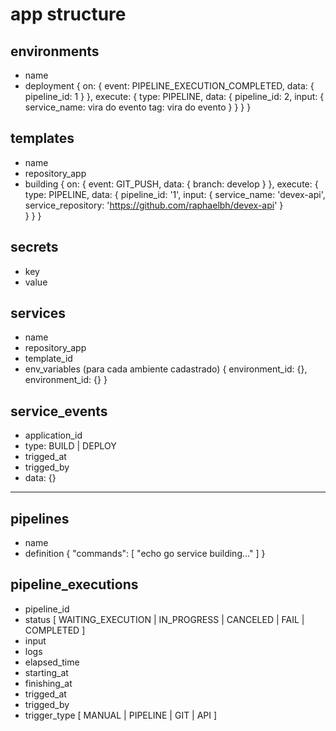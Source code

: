 # app structure

## environments
- name
- deployment
{
   on: { event: PIPELINE_EXECUTION_COMPLETED, data: { pipeline_id: 1 } },
   execute: { 
      type: PIPELINE, 
      data: { 
         pipeline_id: 2, 
         input: { 
            service_name: vira do evento
            tag: vira do evento
         }
      }
   }
}

## templates
- name
- repository_app
- building
   {
      on: { event: GIT_PUSH, data: { branch: develop } },
      execute: { 
         type: PIPELINE, 
         data: { 
            pipeline_id: '1', 
            input: {
         service_name: 'devex-api',
                  service_repository: 'https://github.com/raphaelbh/devex-api'
            }  
         }
      }
   }

## secrets
- key
- value

## services
- name
- repository_app
- template_id
- env_variables (para cada ambiente cadastrado)
   { environment_id: {}, environment_id: {} }

## service_events
- application_id
- type: BUILD | DEPLOY
- trigged_at
- trigged_by
- data: {}

----------

## pipelines 
- name
- definition
   {
      "commands": [
         "echo go service building..."
      ]
   }

## pipeline_executions
- pipeline_id
- status [ WAITING_EXECUTION | IN_PROGRESS | CANCELED | FAIL | COMPLETED ]
- input
- logs
- elapsed_time
- starting_at
- finishing_at
- trigged_at
- trigged_by
- trigger_type [ MANUAL | PIPELINE | GIT | API ]